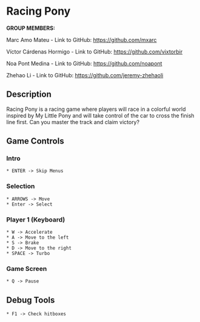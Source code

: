 # Racing Pony
**GROUP MEMBERS:**

Marc Amo Mateu - Link to GitHub: https://github.com/mxarc

Víctor Cárdenas Hormigo - Link to GitHub: https://github.com/vixtorbir

Noa Pont Medina - Link to GitHub: https://github.com/noapont

Zhehao Li - Link to GitHub: https://github.com/jeremy-zhehaoli

## Description

Racing Pony is a racing game where players will race in a colorful world inspired by My Little Pony and will take control of the car to cross the finish line first. Can you master the track and claim victory?

## Game Controls
### Intro    
    * ENTER -> Skip Menus
### Selection
    * ARROWS -> Move
    * Enter -> Select
### Player 1 (Keyboard)
    * W -> Accelerate
    * A -> Move to the left
    * S -> Brake
    * D -> Move to the right
    * SPACE -> Turbo
### Game Screen
    * Q -> Pause
## Debug Tools
    * F1 -> Check hitboxes
